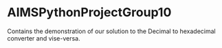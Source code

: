 # AIMSPythonProjectGroup10
Contains the demonstration of our solution to the Decimal to hexadecimal converter and vise-versa.
